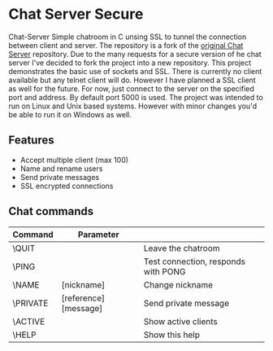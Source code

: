 Chat Server Secure
=
Chat-Server
Simple chatroom in C unsing SSL to tunnel the connection between client and server. The repository is a fork of the [original Chat Server](https://github.com/yorickdewid/Chat-Server "Chat Server") repository. Due to the many requests for a secure version of he chat server I've decided to fork the project into a new repository. This project demonstrates the basic use of sockets and SSL. There is currently no client available but any telnet client will do. However I have planned a SSL client as well for the future. For now, just connect to the server on the specified port and address. By default port 5000 is used. The project was intended to run on Linux and Unix based systems. However with minor changes you'd be able to run it on Windows as well.

## Features
* Accept multiple client (max 100)
* Name and rename users
* Send private messages
* SSL encrypted connections

## Chat commands

| Command       | Parameter             |                                     |
| ------------- | --------------------- | ----------------------------------- |
| \QUIT         |                       | Leave the chatroom                  |
| \PING         |                       | Test connection, responds with PONG |
| \NAME         | [nickname]            | Change nickname                     |
| \PRIVATE      | [reference] [message] | Send private message                |
| \ACTIVE       |                       | Show active clients                 |
| \HELP         |                       | Show this help                      |
